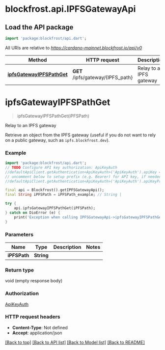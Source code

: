 # blockfrost.api.IPFSGatewayApi

## Load the API package
```dart
import 'package:blockfrost/api.dart';
```

All URIs are relative to *https://cardano-mainnet.blockfrost.io/api/v0*

Method | HTTP request | Description
------------- | ------------- | -------------
[**ipfsGatewayIPFSPathGet**](IPFSGatewayApi.md#ipfsgatewayipfspathget) | **GET** /ipfs/gateway/{IPFS_path} | Relay to an IPFS gateway


# **ipfsGatewayIPFSPathGet**
> ipfsGatewayIPFSPathGet(iPFSPath)

Relay to an IPFS gateway

Retrieve an object from the IPFS gateway (useful if you do not want to rely on a public gateway, such as `ipfs.blockfrost.dev`).

### Example
```dart
import 'package:blockfrost/api.dart';
// TODO Configure API key authorization: ApiKeyAuth
//defaultApiClient.getAuthentication<ApiKeyAuth>('ApiKeyAuth').apiKey = 'YOUR_API_KEY';
// uncomment below to setup prefix (e.g. Bearer) for API key, if needed
//defaultApiClient.getAuthentication<ApiKeyAuth>('ApiKeyAuth').apiKeyPrefix = 'Bearer';

final api = Blockfrost().getIPFSGatewayApi();
final String iPFSPath = iPFSPath_example; // String | 

try {
    api.ipfsGatewayIPFSPathGet(iPFSPath);
} catch on DioError (e) {
    print('Exception when calling IPFSGatewayApi->ipfsGatewayIPFSPathGet: $e\n');
}
```

### Parameters

Name | Type | Description  | Notes
------------- | ------------- | ------------- | -------------
 **iPFSPath** | **String**|  | 

### Return type

void (empty response body)

### Authorization

[ApiKeyAuth](../README.md#ApiKeyAuth)

### HTTP request headers

 - **Content-Type**: Not defined
 - **Accept**: application/json

[[Back to top]](#) [[Back to API list]](../README.md#documentation-for-api-endpoints) [[Back to Model list]](../README.md#documentation-for-models) [[Back to README]](../README.md)

